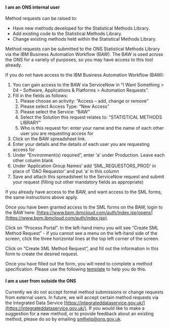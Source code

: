 #### I am an ONS internal user

Method requests can be raised to:

* Have new methods developed for the Statistical Methods Library.
* Add existing code to the Statistical Methods Library.
* Change existing methods held within the Statistical Methods Library.

Method requests can be submitted to the ONS Statistical Methods Library via the IBM Business Automation Workflow (BAW). The BAW is used across the ONS for a variety of purposes, so you may have access to this tool already.

If you do not have access to the IBM Business Automation Workflow (BAW):

1. You can gain access to the BAW via ServiceNow in “I Want Something > 04 – Software, Applications & Platforms > Automation Requests”.
2. Fill in the fields as follows:
    1. Please choose an activity: “Access – add, change or remove”
    2. Please select Access Type: “New Access”
    3. Please select the Service: “BAW”
    4. Select the Solution this request relates to: “STATISTICAL METHODS LIBRARY”
    5. Who is this request for: enter your name and the name of each other user you are requesting access for
3. Click on the BAW spreadsheet link.
4. Enter your details and the details of each user you are requesting access for
5. Under “Environment(s) required”, enter ‘a’ under Production. Leave each other column blank
6. Under ‘Application Group Names’ add ‘SML_REQUESTORS_PROD’ in place of ‘DAO Requestor’ and put ‘a’ in this column
7. Save and attach this spreadsheet to the ServiceNow request and submit your request (filling out other mandatory fields as appropriate)

If you already have access to the BAW, and want access to the SML forms, the same instructions above apply.

Once you have been granted access to the SML forms on the BAW, login to the BAW here: [https://www.bpm.ibmcloud.com/auth/index.jsp(opens](https://www.bpm.ibmcloud.com/auth/index.jsp).

Click on “Process Portal”. In the left-hand menu you will see “Create SML Method Request” - if you cannot see a menu on the left-hand side of the screen, click the three horizontal lines at the top left corner of the screen.

Click on "Create SML Method Request”, and fill out the information in this form to create the desired request.

Once you have filled out the form, you will need to complete a method specification. Please use the following [template](https://officenationalstatistics.sharepoint.com/sites/MTHIT/SysDev/Forms/AllItems.aspx?id=%2Fsites%2FMTHIT%2FSysDev%2FStatistical%5FMethods%5FLibrary%2FCommunication%2FSML%20methodological%20specification%20template%2Emd&parent=%2Fsites%2FMTHIT%2FSysDev%2FStatistical%5FMethods%5FLibrary%2FCommunication&p=true&ga=1) to help you do this.

#### I am a user from outside the ONS

Currently we do not accept formal method submissions or change requests from external users. In future, we will accept certain method requests via the Integrated Data Service [https://integrateddataservice.gov.uk/](https://integrateddataservice.gov.uk/). If you would like to make a suggestion for a new method, or to provide feedback about an existing method, please do so by emailing [smlhelp@ons.gov.uk](smlhelp@ons.gov.uk).